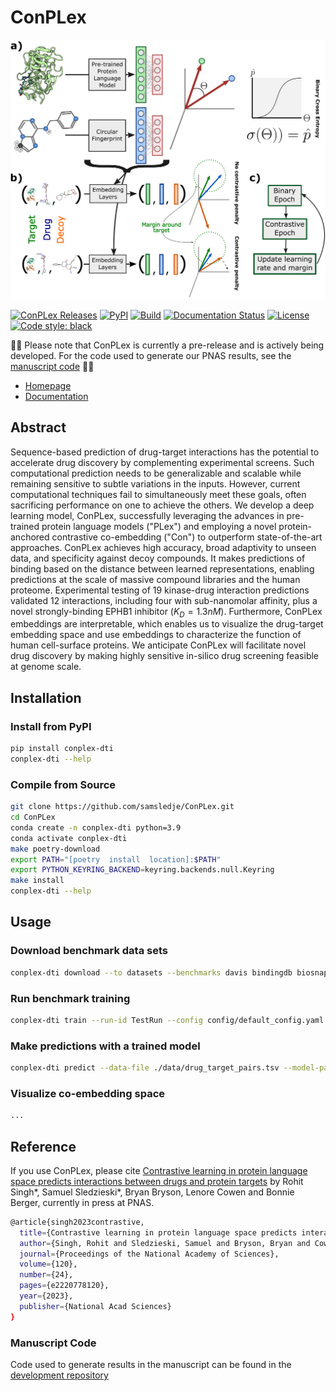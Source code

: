 # ConPLex

![ConPLex Schematic](assets/images/Fig2_Schematic.png)

[![ConPLex Releases](https://img.shields.io/github/v/release/samsledje/ConPLex?include_prereleases)](https://github.com/samsledje/ConPLex/releases)
[![PyPI](https://img.shields.io/pypi/v/conplex-dti)](https://pypi.org/project/conplex-dti/)
[![Build](https://github.com/samsledje/ConPLex/actions/workflows/build.yml/badge.svg)](https://github.com/samsledje/ConPLex/actions/workflows/build.yml)
[![Documentation Status](https://readthedocs.org/projects/conplex/badge/?version=latest)](https://conplex.readthedocs.io/en/main/?badge=main)
[![License](https://img.shields.io/github/license/samsledje/ConPLex)](https://github.com/samsledje/ConPLex/blob/main/LICENSE)
[![Code style: black](https://img.shields.io/badge/code%20style-black-000000.svg)](https://github.com/psf/black)

🚧🚧 Please note that ConPLex is currently a pre-release and is actively being developed. For the code used to generate our PNAS results, see the [manuscript code](https://github.com/samsledje/ConPLex_dev) 🚧🚧

 - [Homepage](http://conplex.csail.mit.edu)
 - [Documentation](https://d-script.readthedocs.io/en/main/)

## Abstract

Sequence-based prediction of drug-target interactions has the potential to accelerate drug discovery by complementing experimental screens. Such computational prediction needs to be generalizable and scalable while remaining sensitive to subtle variations in the inputs. However, current computational techniques fail to simultaneously meet these goals, often sacrificing performance on one to achieve the others. We develop a deep learning model, ConPLex, successfully leveraging the advances in pre-trained protein language models ("PLex") and employing  a novel  protein-anchored contrastive co-embedding ("Con") to outperform state-of-the-art approaches. ConPLex achieves high accuracy, broad adaptivity to unseen data, and specificity against decoy compounds. It makes predictions of binding based on the distance between learned representations, enabling predictions at the scale of massive compound libraries and the human proteome. Experimental testing of 19 kinase-drug interaction predictions validated 12 interactions, including four with sub-nanomolar affinity, plus a novel strongly-binding EPHB1 inhibitor ($K_D = 1.3nM$). Furthermore, ConPLex embeddings are interpretable, which enables us to visualize the drug-target embedding space and use embeddings to characterize the function of human cell-surface proteins. We anticipate ConPLex will facilitate novel drug discovery by making highly sensitive in-silico drug screening feasible at genome scale.

## Installation

### Install from PyPI

```bash
pip install conplex-dti
conplex-dti --help
```

### Compile from Source

```bash
git clone https://github.com/samsledje/ConPLex.git
cd ConPLex
conda create -n conplex-dti python=3.9
conda activate conplex-dti
make poetry-download
export PATH="[poetry  install  location]:$PATH"
export PYTHON_KEYRING_BACKEND=keyring.backends.null.Keyring
make install
conplex-dti --help
```

## Usage

### Download benchmark data sets

```bash
conplex-dti download --to datasets --benchmarks davis bindingdb biosnap biosnap_prot biosnap_mol dude --models ConPLex_v1_BindingDB
```

### Run benchmark training

```bash
conplex-dti train --run-id TestRun --config config/default_config.yaml
```

### Make predictions with a trained model

```bash
conplex-dti predict --data-file ./data/drug_target_pairs.tsv --model-path ./models/ConPLex_v1_BindingDB.pt --results-ofile ./results.tsv
```

### Visualize co-embedding space

```bash
...
```

## Reference

If you use ConPLex, please cite [Contrastive learning in protein language space predicts interactions between drugs and protein targets](https://www.pnas.org/doi/10.1073/pnas.2220778120) by Rohit Singh*, Samuel Sledzieski*, Bryan Bryson, Lenore Cowen and Bonnie Berger, currently in press at PNAS.

```bash
@article{singh2023contrastive,
  title={Contrastive learning in protein language space predicts interactions between drugs and protein targets},
  author={Singh, Rohit and Sledzieski, Samuel and Bryson, Bryan and Cowen, Lenore and Berger, Bonnie},
  journal={Proceedings of the National Academy of Sciences},
  volume={120},
  number={24},
  pages={e2220778120},
  year={2023},
  publisher={National Acad Sciences}
}
```

### Manuscript Code

Code used to generate results in the manuscript can be found in the [development repository](https://github.com/samsledje/ConPLex_dev)
